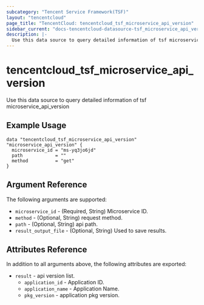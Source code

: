 ```yaml
---
subcategory: "Tencent Service Framework(TSF)"
layout: "tencentcloud"
page_title: "TencentCloud: tencentcloud_tsf_microservice_api_version"
sidebar_current: "docs-tencentcloud-datasource-tsf_microservice_api_version"
description: |-
  Use this data source to query detailed information of tsf microservice_api_version
---
```


# tencentcloud_tsf_microservice_api_version

Use this data source to query detailed information of tsf microservice_api_version

## Example Usage

```hcl
data "tencentcloud_tsf_microservice_api_version" "microservice_api_version" {
  microservice_id = "ms-yq3jo6jd"
  path            = ""
  method          = "get"
}
```

## Argument Reference

The following arguments are supported:

* `microservice_id` - (Required, String) Microservice ID.
* `method` - (Optional, String) request method.
* `path` - (Optional, String) api path.
* `result_output_file` - (Optional, String) Used to save results.

## Attributes Reference

In addition to all arguments above, the following attributes are exported:

* `result` - api version list.
  * `application_id` - Application ID.
  * `application_name` - Application Name.
  * `pkg_version` - application pkg version.


